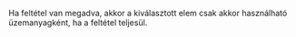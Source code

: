 Ha feltétel van megadva, akkor a kiválasztott elem csak akkor használható üzemanyagként, ha a feltétel teljesül.